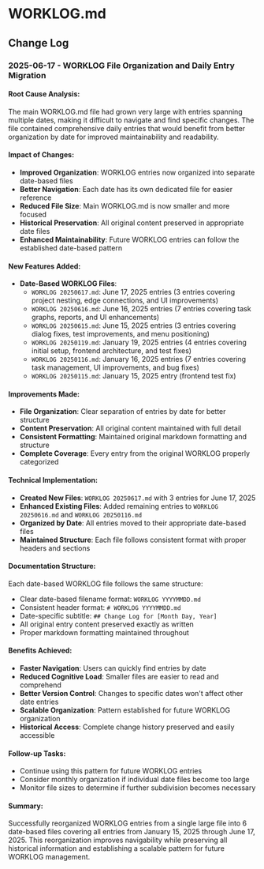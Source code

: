 # WORKLOG.md

## Change Log

### 2025-06-17 - WORKLOG File Organization and Daily Entry Migration

#### Root Cause Analysis:
The main WORKLOG.md file had grown very large with entries spanning multiple dates, making it difficult to navigate and find specific changes. The file contained comprehensive daily entries that would benefit from better organization by date for improved maintainability and readability.

#### Impact of Changes:
- **Improved Organization**: WORKLOG entries now organized into separate date-based files
- **Better Navigation**: Each date has its own dedicated file for easier reference
- **Reduced File Size**: Main WORKLOG.md is now smaller and more focused
- **Historical Preservation**: All original content preserved in appropriate date files
- **Enhanced Maintainability**: Future WORKLOG entries can follow the established date-based pattern

#### New Features Added:
- **Date-Based WORKLOG Files**:
  - `WORKLOG 20250617.md`: June 17, 2025 entries (3 entries covering project nesting, edge connections, and UI improvements)
  - `WORKLOG 20250616.md`: June 16, 2025 entries (7 entries covering task graphs, reports, and UI enhancements)
  - `WORKLOG 20250615.md`: June 15, 2025 entries (3 entries covering dialog fixes, test improvements, and menu positioning)
  - `WORKLOG 20250119.md`: January 19, 2025 entries (4 entries covering initial setup, frontend architecture, and test fixes)
  - `WORKLOG 20250116.md`: January 16, 2025 entries (7 entries covering task management, UI improvements, and bug fixes)
  - `WORKLOG 20250115.md`: January 15, 2025 entry (frontend test fix)

#### Improvements Made:
- **File Organization**: Clear separation of entries by date for better structure
- **Content Preservation**: All original content maintained with full detail
- **Consistent Formatting**: Maintained original markdown formatting and structure
- **Complete Coverage**: Every entry from the original WORKLOG properly categorized

#### Technical Implementation:
- **Created New Files**: `WORKLOG 20250617.md` with 3 entries for June 17, 2025
- **Enhanced Existing Files**: Added remaining entries to `WORKLOG 20250616.md` and `WORKLOG 20250116.md`
- **Organized by Date**: All entries moved to their appropriate date-based files
- **Maintained Structure**: Each file follows consistent format with proper headers and sections

#### Documentation Structure:
Each date-based WORKLOG file follows the same structure:
- Clear date-based filename format: `WORKLOG YYYYMMDD.md`
- Consistent header format: `# WORKLOG YYYYMMDD.md`
- Date-specific subtitle: `## Change Log for [Month Day, Year]`
- All original entry content preserved exactly as written
- Proper markdown formatting maintained throughout

#### Benefits Achieved:
- **Faster Navigation**: Users can quickly find entries by date
- **Reduced Cognitive Load**: Smaller files are easier to read and comprehend
- **Better Version Control**: Changes to specific dates won't affect other date entries
- **Scalable Organization**: Pattern established for future WORKLOG organization
- **Historical Access**: Complete change history preserved and easily accessible

#### Follow-up Tasks:
- Continue using this pattern for future WORKLOG entries
- Consider monthly organization if individual date files become too large
- Monitor file sizes to determine if further subdivision becomes necessary

#### Summary:
Successfully reorganized WORKLOG entries from a single large file into 6 date-based files covering all entries from January 15, 2025 through June 17, 2025. This reorganization improves navigability while preserving all historical information and establishing a scalable pattern for future WORKLOG management.

